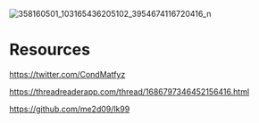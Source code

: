 ![358160501_103165436205102_3954674116720416_n](https://github.com/OpenLK99/Replication/assets/141526162/43a242a5-381e-4033-9bf3-68c20768da78)

# Resources

https://twitter.com/CondMatfyz

https://threadreaderapp.com/thread/1686797346452156416.html

https://github.com/me2d09/lk99
